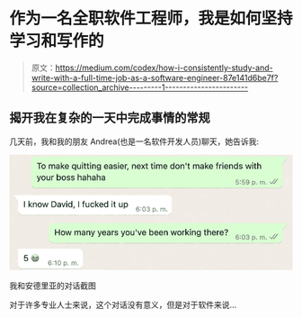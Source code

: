 # 作为一名全职软件工程师，我是如何坚持学习和写作的

> 原文：<https://medium.com/codex/how-i-consistently-study-and-write-with-a-full-time-job-as-a-software-engineer-87e141d6be7f?source=collection_archive---------1----------------------->

## 揭开我在复杂的一天中完成事情的常规

几天前，我和我的朋友 Andrea(也是一名软件开发人员)聊天，她告诉我:

![](img/aa92df34c8a5797a85357f0d36187c9f.png)

我和安德里亚的对话截图

对于许多专业人士来说，这个对话没有意义，但是对于软件来说…